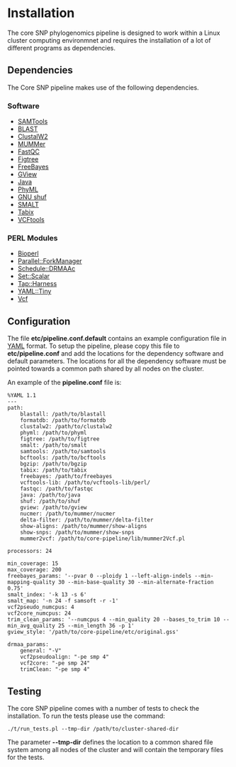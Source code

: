 Installation
============

The core SNP phylogenomics pipeline is designed to work within a Linux cluster computing environmnet and requires the installation of a lot of different programs as dependencies.

Dependencies
------------

The Core SNP pipeline makes use of the following dependencies.

### Software ###

* [SAMTools](http://samtools.sourceforge.net/)
* [BLAST](http://blast.ncbi.nlm.nih.gov/Blast.cgi?CMD=Web&PAGE_TYPE=BlastDocs&DOC_TYPE=Download)
* [ClustalW2](clustalw2)
* [MUMMer](http://mummer.sourceforge.net/manual/)
* [FastQC](http://www.bioinformatics.babraham.ac.uk/projects/fastqc/)
* [Figtree](http://tree.bio.ed.ac.uk/software/figtree/)
* [FreeBayes](https://github.com/ekg/freebayes)
* [GView](https://www.gview.ca)
* [Java](http://www.java.com/)
* [PhyML](http://code.google.com/p/phyml/)
* [GNU shuf](http://www.gnu.org/software/coreutils/manual/html_node/shuf-invocation.html)
* [SMALT](http://www.sanger.ac.uk/resources/software/smalt/)
* [Tabix](http://sourceforge.net/projects/samtools/files/tabix/)
* [VCFtools](http://vcftools.sourceforge.net/)

### PERL Modules ###

* [Bioperl](http://www.bioperl.org/wiki/Main_Page)
* [Parallel::ForkManager](http://search.cpan.org/~szabgab/Parallel-ForkManager-1.05/lib/Parallel/ForkManager.pm)
* [Schedule::DRMAAc](http://search.cpan.org/~tharsch/Schedule-DRMAAc-0.81/Schedule_DRMAAc.pod)
* [Set::Scalar](http://search.cpan.org/~davido/Set-Scalar-1.26/lib/Set/Scalar.pm)
* [Tap::Harness](http://search.cpan.org/~ovid/Test-Harness-3.28/lib/TAP/Harness.pm)
* [YAML::Tiny](http://search.cpan.org/~ether/YAML-Tiny-1.56/lib/YAML/Tiny.pm)
* [Vcf](http://vcftools.sourceforge.net/)

Configuration
-------------

The file __etc/pipeline.conf.default__ contains an example configuration file in [YAML](http://yaml.org/) format.  To setup the pipeline, please copy this file to __etc/pipeline.conf__ and add the locations for the dependency software and default parameters.  The locations for all the dependency software must be pointed towards a common path shared by all nodes on the cluster.

An example of the __pipeline.conf__ file is:

	%YAML 1.1
	---
	path:
		blastall: /path/to/blastall
		formatdb: /path/to/formatdb
		clustalw2: /path/to/clustalw2
		phyml: /path/to/phyml
		figtree: /path/to/figtree
		smalt: /path/to/smalt
		samtools: /path/to/samtools
		bcftools: /path/to/bcftools
		bgzip: /path/to/bgzip
		tabix: /path/to/tabix
		freebayes: /path/to/freebayes
		vcftools-lib: /path/to/vcftools-lib/perl/
		fastqc: /path/to/fastqc
		java: /path/to/java
		shuf: /path/to/shuf
		gview: /path/to/gview
		nucmer: /path/to/mummer/nucmer
		delta-filter: /path/to/mummer/delta-filter
		show-aligns: /path/to/mummer/show-aligns
		show-snps: /path/to/mummer/show-snps
		mummer2vcf: /path/to/core-pipeline/lib/mummer2Vcf.pl
	
	processors: 24
	
	min_coverage: 15
	max_coverage: 200
	freebayes_params: '--pvar 0 --ploidy 1 --left-align-indels --min-mapping-quality 30 --min-base-quality 30 --min-alternate-fraction 0.75'
	smalt_index: '-k 13 -s 6'
	smalt_map: '-n 24 -f samsoft -r -1'
	vcf2pseudo_numcpus: 4
	vcf2core_numcpus: 24
	trim_clean_params: '--numcpus 4 --min_quality 20 --bases_to_trim 10 --min_avg_quality 25 --min_length 36 -p 1'
	gview_style: '/path/to/core-pipeline/etc/original.gss'
	
	drmaa_params:
		general: "-V"
		vcf2pseudoalign: "-pe smp 4"
		vcf2core: "-pe smp 24"
		trimClean: "-pe smp 4"

Testing
-------

The core SNP pipeline comes with a number of tests to check the installation.  To run the tests please use the command:

	./t/run_tests.pl --tmp-dir /path/to/cluster-shared-dir

The parameter __--tmp-dir__ defines the location to a common shared file system among all nodes of the cluster and will contain the temporary files for the tests.


